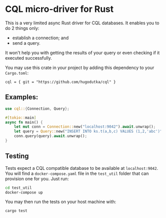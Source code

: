 # CQL micro-driver for Rust

This is a very limited async Rust driver for CQL databases. It enables you to do 2 things only:

- establish a connection; and
- send a query.

It won't help you with getting the results of your query or even checking if it executed
successfully.

You may use this crate in your project by adding this dependency to your `Cargo.toml`:

```
cql = { git = "https://github.com/hugodutka/cql" }
```

## Examples:

```rust
use cql::{Connection, Query};

#[tokio::main]
async fn main() {
    let mut conn = Connection::new("localhost:9042").await.unwrap();
    let query = Query::new("INSERT INTO ks.t(a,b,c) VALUES (1,2,'abc')");
    conn.query(query).await.unwrap();
}
```

## Testing

Tests expect a CQL compatible database to be available at `localhost:9042`. You will find a
`docker-compose.yaml` file in the `test_util` folder that can provision one for you. Just run:

```bash
cd test_util
docker-compose up
```

You may then run the tests on your host machine with:

```bash
cargo test
```
